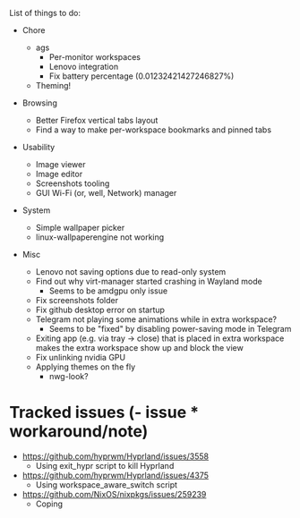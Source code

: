 List of things to do:

- Chore

  - ags
    - Per-monitor workspaces
    - Lenovo integration
    - Fix battery percentage (0.01232421427246827%)
  - Theming!

- Browsing

  - Better Firefox vertical tabs layout
  - Find a way to make per-workspace bookmarks and pinned tabs

- Usability

  - Image viewer
  - Image editor
  - Screenshots tooling
  - GUI Wi-Fi (or, well, Network) manager

- System

  - Simple wallpaper picker
  - linux-wallpaperengine not working

- Misc

  - Lenovo not saving options due to read-only system
  - Find out why virt-manager started crashing in Wayland mode
    - Seems to be amdgpu only issue
  - Fix screenshots folder
  - Fix github desktop error on startup
  - Telegram not playing some animations while in extra workspace?
    - Seems to be "fixed" by disabling power-saving mode in Telegram
  - Exiting app (e.g. via tray -> close) that is placed in extra workspace makes the extra workspace show up and block the view
  - Fix unlinking nvidia GPU
  - Applying themes on the fly
    - nwg-look?

# Tracked issues (- issue \* workaround/note)

- https://github.com/hyprwm/Hyprland/issues/3558
  - Using exit_hypr script to kill Hyprland
- https://github.com/hyprwm/Hyprland/issues/4375
  - Using workspace_aware_switch script
- https://github.com/NixOS/nixpkgs/issues/259239
  - Coping
